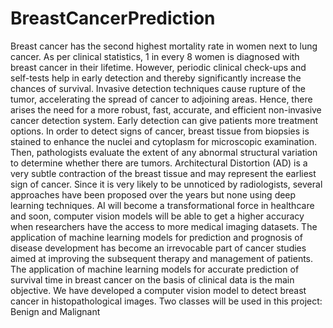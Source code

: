 # BreastCancerPrediction
Breast cancer has the second highest mortality rate in women next to lung cancer. As per clinical statistics, 1 in every 8 women is diagnosed with breast cancer in their lifetime. However, periodic clinical check-ups and self-tests help in early detection and thereby significantly increase the chances of survival. Invasive detection techniques cause rupture of the tumor, accelerating the spread of cancer to adjoining areas. Hence, there arises the need for a more robust, fast, accurate, and efficient non-invasive cancer detection system. Early detection can give patients more treatment options. In order to detect signs of cancer, breast tissue from biopsies is stained to enhance the nuclei and cytoplasm for microscopic examination. Then, pathologists evaluate the extent of any abnormal structural variation to determine whether there are tumors. Architectural Distortion (AD) is a very subtle contraction of the breast tissue and may represent the earliest sign of cancer. Since it is very likely to be unnoticed by radiologists, several approaches have been proposed over the years but none using deep learning techniques. AI will become a transformational force in healthcare and soon, computer vision models will be able to get a higher accuracy when researchers have the access to more medical imaging datasets. The application of machine learning models for prediction and prognosis of disease development has become an irrevocable part of cancer studies aimed at improving the subsequent therapy and management of patients. The application of machine learning models for accurate prediction of survival time in breast cancer on the basis of clinical data is the main objective.  We have developed a computer vision model to detect breast cancer in histopathological images. Two classes will be used in this project: Benign and Malignant
